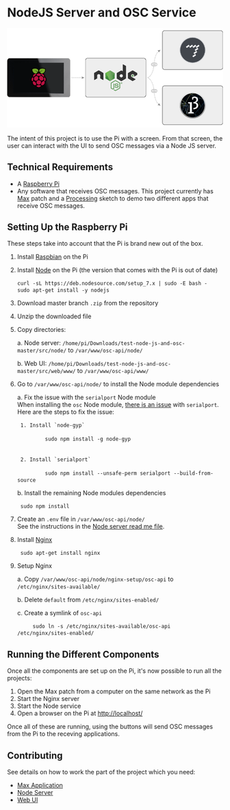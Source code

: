 # NodeJS Server and OSC Service

![image](./documentation/images/diagram.png)

The intent of this project is to use the Pi with a screen. From that screen, the user can interact with the UI to send OSC messages via a Node JS server.


## Technical Requirements

- A [Raspberry Pi](https://www.raspberrypi.org/)
- Any software that receives OSC messages. This project currently has [
Max](https://cycling74.com/products/max/) patch and a [Processing](https://processing.org/) sketch to demo two different apps that receive OSC messages.


## Setting Up the Raspberry Pi

These steps take into account that the Pi is brand new out of the box.

1. Install [Raspbian](https://www.raspberrypi.org/downloads/) on the Pi

2. Install [Node](https://nodejs.org/) on the Pi (the version that comes with the Pi is out of date)

    ```
    curl -sL https://deb.nodesource.com/setup_7.x | sudo -E bash -
    sudo apt-get install -y nodejs
    ```

3. Download master branch `.zip` from the repository

4. Unzip the downloaded file

5. Copy directories:

    a. Node server: `/home/pi/Downloads/test-node-js-and-osc-master/src/node/` to `/var/www/osc-api/node/`
    
    b. Web UI: `/home/pi/Downloads/test-node-js-and-osc-master/src/web/www/` to `/var/www/osc-api/www/`

6. Go to `/var/www/osc-api/node/` to install the Node module dependencies

    a. Fix the issue with the `serialport` Node module  
       When installing the `osc` Node module, [there is an issue](https://github.com/EmergingTechnologyAdvisors/node-serialport/issues/649) with `serialport`. Here are the steps to fix the issue:

		1. Install `node-gyp`

				sudo npm install -g node-gyp

    
		2. Install `serialport`

				sudo npm install --unsafe-perm serialport --build-from-source


    b. Install the remaining Node modules dependencies
    
		sudo npm install


7. Create an `.env` file in `/var/www/osc-api/node/`  
See the instructions in the [Node server read me file](./src/node/README.md).

8. Install [Nginx](https://nginx.org/en/)

		sudo apt-get install nginx


9. Setup Nginx

    a. Copy `/var/www/osc-api/node/nginx-setup/osc-api` to `/etc/nginx/sites-available/`

    b. Delete `default` from `/etc/nginx/sites-enabled/`
    
    c. Create a symlink of `osc-api`
    
			sudo ln -s /etc/nginx/sites-available/osc-api /etc/nginx/sites-enabled/


## Running the Different Components

Once all the components are set up on the Pi, it's now possible to run all the projects:

1. Open the Max patch from a computer on the same network as the Pi
2. Start the Nginx server
3. Start the Node service
4. Open a browser on the Pi at [http://localhost/](http://localhost/)

Once all of these are running, using the buttons will send OSC messages from the Pi to the receving applications.



## Contributing

See details on how to work the part of the project which you need:

- [Max Application](./src/max/README.md)
- [Node Server](./src/node/README.md)
- [Web UI](./src/web/README.md)